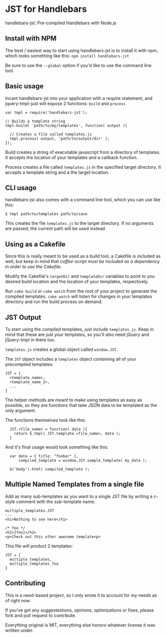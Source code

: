 # JST for Handlebars

handlebars-jst: Pre-compiled Handlebars with Node.js

## Install with NPM
The best / easiest way to start using handlebars-jst is to install it
with npm, which looks something like this: `npm install handlebars-jst`

Be sure to use the `--global` option if you'd like to use the command
line tool.

## Basic usage

Incant handlebars-jst into your application with a require statement,
and jquery-tmpl-just will expose 2 functions: `build` and `process`

    var tmpl = require('handlebars-jst');

    // Builds a template string
    tmpl.build( 'path/to/my/templates', function( output ){

      // Creates a file called templates.js
      tmpl.process( output, 'path/to/output/dir' );
    });

Build creates a string of executable javascript from a directory of
templates. It accepts the location of your templates and a callback
function.

Process creates a file called `templates.js` in the specified target
directory. It accepts a template string and a the target location.

## CLI usage

handlebars-jst also comes with a command line tool, which you can use
like this:

    $ tmpl path/to/templates path/to/save

This creates the file `templates.js` to the target directory. If no
arguments are passed, the current path will be used instead.

## Using as a Cakefile

Since this is really meant to be used as a build tool, a Cakefile is
included as well, but keep in mind that _coffee-script must be included
as a dependency in order to use the Cakefile_.

Modify the Cakefile's `targetDir` and `templateDir` variables to point
to you desired build location and the location of your templates,
respectively.

Run `cake build` or `cake watch` from the root of your project to
generate the compiled templates. `cake watch` will listen for changes in
your templates directory and run the build process on demand.

## JST Output

To start using the compiled templates, just include `templates.js`. Keep
in mind that these are just your templates, so you'll also need jQuery
and jQuery-tmpl in there too.

`templates.js` creates a global object called `window.JST`.

The `JST` object includes a `templates` object containing all of your
precompiled templates:

    JST = {
      <template_name>,
      <template_name_2>,
      ...
    }

The helper methods are meant to make using templates as easy as
possible, so they are functions that take JSON data to be templated as
the only argument.

The functions themselves look like this:

      JST.<file_name> = function( data ){
        return $.tmpl( JST.template.<file_name>, data );
      }

And it's final usage would look something like this:

      var data = { title: "foobar" },
          compiled_template = window.JST.sample_template( my_data );

      $('body').html( compiled_template );


## Multiple Named Templates from a single file

Add as many sub-templates as you want to a single JST file by writing a
c-style comment with the sub-template name.

    multiple_templates.JST
    ---
    <hi>Nothing to see here</h1>

    /* foo */
    <h2>{foo}</h2>
    <p>Check out this other awesome template<p>

This file will product 2 templates:

    JST = {
      multiple_templates,
      multiple_templates_foo
    }


## Contributing

This is a need-based project, so I only wrote it to account for my
needs as of right now.

If you've got any suggestestions, opinions, optimizations or fixes,
please fork and pull request to contribute.

Everything original is MIT, everything else honors whatever license it
was written under.
